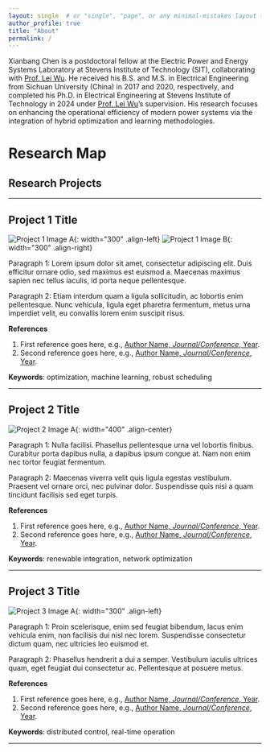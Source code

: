```yaml
---
layout: single  # or "single", "page", or any minimal-mistakes layout that shows sidebar
author_profile: true
title: "About"
permalink: /
---
```


Xianbang Chen is a postdoctoral fellow at the Electric Power and Energy Systems Laboratory at Stevens Institute of Technology (SIT), collaborating with [Prof. Lei Wu](https://sites.google.com/site/leiwupes/about-me). He received his B.S. and M.S. in Electrical Engineering from Sichuan University (China) in 2017 and 2020, respectively, and completed his Ph.D. in Electrical Engineering at Stevens Institute of Technology in 2024 under [Prof. Lei Wu](https://sites.google.com/site/leiwupes/about-me)’s supervision. His research focuses on enhancing the operational efficiency of modern power systems via the integration of hybrid optimization and learning methodologies.

Research Map
======
## Research Projects

---

## Project 1 Title

![Project 1 Image A](/assets/images/project1-imageA.jpg){: width="300" .align-left}
![Project 1 Image B](/assets/images/project1-imageB.jpg){: width="300" .align-right}

<!-- 
  - The {: width="300"} is optional, 
    used to resize images in Minimal Mistakes.
  - .align-left or .align-right are optional 
    utility classes for floating images.
-->

Paragraph 1: Lorem ipsum dolor sit amet, consectetur adipiscing elit. Duis efficitur ornare odio, sed maximus est euismod a. Maecenas maximus sapien nec tellus iaculis, id porta neque pellentesque.

Paragraph 2: Etiam interdum quam a ligula sollicitudin, ac lobortis enim pellentesque. Nunc vehicula, ligula eget pharetra fermentum, metus urna imperdiet velit, eu convallis lorem enim suscipit risus.

**References**  
1. First reference goes here, e.g., [Author Name, *Journal/Conference*, Year](#).  
2. Second reference goes here, e.g., [Author Name, *Journal/Conference*, Year](#).

**Keywords**: optimization, machine learning, robust scheduling

---

## Project 2 Title

![Project 2 Image A](/assets/images/project2-imageA.jpg){: width="400" .align-center}

Paragraph 1: Nulla facilisi. Phasellus pellentesque urna vel lobortis finibus. Curabitur porta dapibus nulla, a dapibus ipsum congue at. Nam non enim nec tortor feugiat fermentum.

Paragraph 2: Maecenas viverra velit quis ligula egestas vestibulum. Praesent vel ornare orci, nec pulvinar dolor. Suspendisse quis nisi a quam tincidunt facilisis sed eget turpis.

**References**  
1. First reference goes here, e.g., [Author Name, *Journal/Conference*, Year](#).  
2. Second reference goes here, e.g., [Author Name, *Journal/Conference*, Year](#).

**Keywords**: renewable integration, network optimization

---

## Project 3 Title

![Project 3 Image A](/assets/images/project3-imageA.jpg){: width="300" .align-left}

Paragraph 1: Proin scelerisque, enim sed feugiat bibendum, lacus enim vehicula enim, non facilisis dui nisl nec lorem. Suspendisse consectetur dictum quam, nec ultricies leo euismod et.

Paragraph 2: Phasellus hendrerit a dui a semper. Vestibulum iaculis ultrices quam, eget feugiat dui consectetur ac. Pellentesque at posuere metus.

**References**  
1. First reference goes here, e.g., [Author Name, *Journal/Conference*, Year](#).  
2. Second reference goes here, e.g., [Author Name, *Journal/Conference*, Year](#).

**Keywords**: distributed control, real-time operation

---
